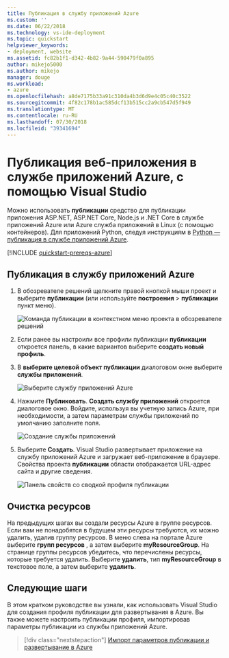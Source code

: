 ```yaml
---
title: Публикация в службу приложений Azure
ms.custom: ''
ms.date: 06/22/2018
ms.technology: vs-ide-deployment
ms.topic: quickstart
helpviewer_keywords:
- deployment, website
ms.assetid: fc82b1f1-d342-4b82-9a44-590479f0a895
author: mikejo5000
ms.author: mikejo
manager: douge
ms.workload:
- azure
ms.openlocfilehash: a8de7175b33a91c310da4b3d6d9e4c05c40c3522
ms.sourcegitcommit: 4f82c178b1ac585dcf13b515cc2a9cb547d5f949
ms.translationtype: MT
ms.contentlocale: ru-RU
ms.lasthandoff: 07/30/2018
ms.locfileid: "39341694"
---
```

# <a name="publish-a-web-app-to-azure-app-service-using-visual-studio"></a>Публикация веб-приложения в службе приложений Azure, с помощью Visual Studio

Можно использовать **публикации** средство для публикации приложения ASP.NET, ASP.NET Core, Node.js и .NET Core в службе приложений Azure или Azure служба приложений в Linux (с помощью контейнеров). Для приложений Python, следуя инструкциям в [Python — публикация в службе приложений Azure](../python/publishing-python-web-applications-to-azure-from-visual-studio.md).

[!INCLUDE [quickstart-prereqs-azure](includes/quickstart-prereqs-azure.md)]

## <a name="publish-to-azure-app-service"></a>Публикация в службу приложений Azure

1. В обозревателе решений щелкните правой кнопкой мыши проект и выберите **публикации** (или используйте **построения** > **публикации** пункт меню).

    ![Команда публикации в контекстном меню проекта в обозревателе решений](../deployment/media/quickstart-publish.png "выберите публикации")

1. Если ранее вы настроили все профили публикации **публикации** откроется панель, в какие вариантов выберите **создать новый профиль**.

1. В **выберите целевой объект публикации** диалоговом окне выберите **службы приложений**.

    ![Выберите службу приложений Azure](../deployment/media/quickstart-publish-azure.png "выберите службу приложений Azure")

1. Нажмите **Публиковать**. **Создать службу приложений** откроется диалоговое окно. Войдите, используя вы учетную запись Azure, при необходимости, а затем параметрам службы приложений по умолчанию заполните поля.

    ![Создание службы приложений](../deployment/media/quickstart-publish-settings-app-service.png "Создание службы приложений Azure")

1. Выберите **Создать**. Visual Studio развертывает приложение на службу приложений Azure и загружает веб-приложение в браузере. Свойства проекта **публикации** области отображается URL-адрес сайта и другие сведения.

    ![Панель свойств со сводкой профиля публикации](../deployment/media/quickstart-publish-app-service-summary.png)

## <a name="clean-up-resources"></a>Очистка ресурсов

На предыдущих шагах вы создали ресурсы Azure в группе ресурсов. Если вам не понадобятся в будущем эти ресурсы требуются, их можно удалить, удалив группу ресурсов.
В меню слева на портале Azure выберите **групп ресурсов** , а затем выберите **myResourceGroup**.
На странице группы ресурсов убедитесь, что перечислены ресурсы, которые требуется удалить.
Выберите **удалить**, тип **myResourceGroup** в текстовое поле, а затем выберите **удалить**.

## <a name="next-steps"></a>Следующие шаги

В этом кратком руководстве вы узнали, как использовать Visual Studio для создания профиля публикации для развертывания в Azure. Вы также можете настроить публикации профиля, импортировав параметры публикации из службы приложений Azure.

> [!div class="nextstepaction"]
> [Импорт параметров публикации и развертывание в Azure](tutorial-import-publish-settings-azure.md)
